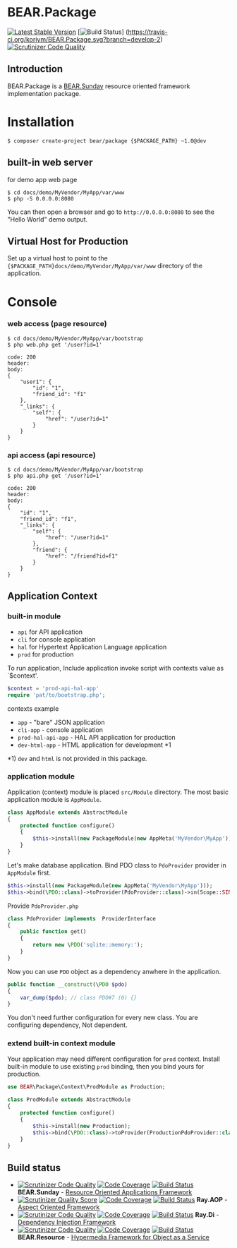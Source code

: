 # BEAR.Package

[![Latest Stable Version](https://poser.pugx.org/bear/package/v/stable.png)](https://packagist.org/packages/bear/package) [![Build Status](https://secure.travis-ci.org/koriym/BEAR.Package.png?branch=develop-2)] (https://travis-ci.org/koriym/BEAR.Package.svg?branch=develop-2)
[![Scrutinizer Code Quality](https://scrutinizer-ci.com/g/koriym/BEAR.Package/badges/quality-score.png?b=develop-2)](https://scrutinizer-ci.com/g/koriym/BEAR.Package/?branch=develop-2)


## Introduction

BEAR.Package is a [BEAR.Sunday](https://github.com/koriym/BEAR.Sunday) resource oriented framework implementation package.

# Installation

    $ composer create-project bear/package {$PACKAGE_PATH} ~1.0@dev

## built-in web server

for demo app web page

    $ cd docs/demo/MyVendor/MyApp/var/www
    $ php -S 0.0.0.0:8080

You can then open a browser and go to `http://0.0.0.0:8080` to see the "Hello World" demo output.

## Virtual Host for Production

Set up a virtual host to point to the `{$PACKAGE_PATH}docs/demo/MyVendor/MyApp/var/www` directory of the application.

# Console

### web access (page resource)

    $ cd docs/demo/MyVendor/MyApp/var/bootstrap
    $ php web.php get '/user?id=1'
    
    code: 200
    header:
    body:
    {
        "user1": {
            "id": "1",
            "friend_id": "f1"
        },
        "_links": {
            "self": {
                "href": "/user?id=1"
            }
        }
    }
    
### api access (api resource)

    $ cd docs/demo/MyVendor/MyApp/var/bootstrap
    $ php api.php get '/user?id=1'

    code: 200
    header:
    body:
    {
        "id": "1",
        "friend_id": "f1",
        "_links": {
            "self": {
                "href": "/user?id=1"
            },
            "friend": {
                "href": "/friend?id=f1"
            }
        }
    }
    
## Application Context

### built-in module

 * `api` for API application
 * `cli` for console application
 * `hal` for Hypertext Application Language application
 * `prod` for production

To run application, Include application invoke script with contexts value as `$context'.

```php
$context = 'prod-api-hal-app'
require 'pat/to/bootstrap.php';   
```

contexts example

 * `app` - "bare" JSON application 
 * `cli-app` - console application
 * `prod-hal-api-app` - HAL API application for production
 * `dev-html-app` - HTML application for development *1

*1) `dev` and `html` is not provided in this package.

### application module

Application (context) module is placed `src/Module` directory.
The most basic application module is `AppModule`.

```php
class AppModule extends AbstractModule
{
    protected function configure()
    {
        $this->install(new PackageModule(new AppMeta('MyVendor\MyApp')));
    }
}
```

Let's make database application.
Bind PDO class to `PdoProvider` provider in `AppModule` first.

```php
$this->install(new PackageModule(new AppMeta('MyVendor\MyApp')));
$this->bind(\PDO::class)->toProvider(PdoProvider::class)->in(Scope::SINGLETON);
```

Provide `PdoProvider.php`

```php
class PdoProvider implements  ProviderInterface
{
    public function get()
    {
        return new \PDO('sqlite::memory:');
    }
}
```

Now you can use `PDO` object as a dependency anwhere in the application.

```php
public function __construct(\PDO $pdo)
{
    var_dump($pdo); // class PDO#7 (0) {}
}
```

You don't need further configuration for every new class. You are configuring dependency, Not dependent.

### extend built-in context module

Your application may need different configuration for `prod` context.
Install built-in module to use existing `prod` binding, then you bind yours for production.

```php
use BEAR\Package\Context\ProdModule as Production;
    
class ProdModule extends AbstractModule
{
    protected function configure()
    {
        $this->install(new Production);
        $this->bind(\PDO::class)->toProvider(ProductionPdoProvider::class)->in(Scope::SINGLETON);
    }
}
```

## Build status

 * [![Scrutinizer Code Quality](https://scrutinizer-ci.com/g/koriym/BEAR.Sunday/badges/quality-score.png?b=develop-2)](https://scrutinizer-ci.com/g/koriym/BEAR.Sunday/?branch=develop)
[![Code Coverage](https://scrutinizer-ci.com/g/koriym/BEAR.Sunday/badges/coverage.png?b=develop-2)](https://scrutinizer-ci.com/g/koriym/BEAR.Sunday/?branch=develop)
[![Build Status](https://travis-ci.org/koriym/BEAR.Sunday.svg?branch=develop-2)](https://travis-ci.org/koriym/BEAR.Sunday) **BEAR.Sunday** - [Resource Oriented Applications Framework](https://github.com/koriym/BEAR.Sunday)
 * [![Scrutinizer Quality Score](https://scrutinizer-ci.com/g/koriym/Ray.Aop/badges/quality-score.png?s=bb5414751b994336b6310caf61029ac09b907779)](https://scrutinizer-ci.com/g/koriym/Ray.Aop/) [![Code Coverage](https://scrutinizer-ci.com/g/koriym/Ray.Aop/badges/coverage.png?s=5604fdfae48a5a31242d3e46018515e2f30083d7)](https://scrutinizer-ci.com/g/koriym/Ray.Aop/) [![Build Status](https://secure.travis-ci.org/koriym/Ray.Aop.png?branch=master)](http://travis-ci.org/koriym/Ray.Aop) **Ray.AOP** - [Aspect Oriented Framework](https://github.com/koriym/Ray.Aop)
 * [![Scrutinizer Code Quality](https://scrutinizer-ci.com/g/koriym/Koriym.Psr4List/badges/quality-score.png?b=master)](https://scrutinizer-ci.com/g/koriym/Koriym.Psr4List/?branch=master) [![Code Coverage](https://scrutinizer-ci.com/g/koriym/Ray.Di/badges/coverage.png?b=develop-2)](https://scrutinizer-ci.com/g/koriym/Ray.Di/?branch=develop-2) [![Build Status](https://secure.travis-ci.org/koriym/Ray.Di.png?branch=develop-2)](http://travis-ci.org/koriym/Ray.Di)  **Ray.Di** - [Dependency Injection Framework](https://github.com/koriym/Ray.Di)
 * [![Scrutinizer Code Quality](https://scrutinizer-ci.com/g/koriym/BEAR.Resource/badges/quality-score.png?b=develop-2)](https://scrutinizer-ci.com/g/koriym/BEAR.Resource/?branch=develop-2) [![Code Coverage](https://scrutinizer-ci.com/g/koriym/BEAR.Resource/badges/coverage.png?b=develop-2)](https://scrutinizer-ci.com/g/koriym/BEAR.Resource/?branch=develop-2) [![Build Status](https://travis-ci.org/koriym/BEAR.Resource.svg?branch=develop-2)](https://travis-ci.org/koriym/BEAR.Resource)  **BEAR.Resource** - [Hypermedia Framework for Object as a Service](https://github.com/koriym/BEAR.Resource)
 
